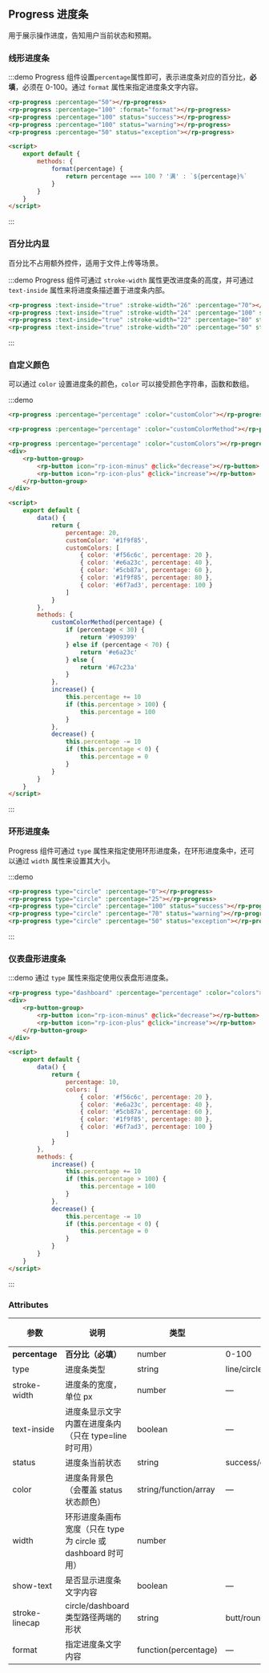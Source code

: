## Progress 进度条

用于展示操作进度，告知用户当前状态和预期。

### 线形进度条

:::demo Progress 组件设置`percentage`属性即可，表示进度条对应的百分比，**必填**，必须在 0-100。通过 `format` 属性来指定进度条文字内容。

```html
<rp-progress :percentage="50"></rp-progress>
<rp-progress :percentage="100" :format="format"></rp-progress>
<rp-progress :percentage="100" status="success"></rp-progress>
<rp-progress :percentage="100" status="warning"></rp-progress>
<rp-progress :percentage="50" status="exception"></rp-progress>

<script>
    export default {
        methods: {
            format(percentage) {
                return percentage === 100 ? '满' : `${percentage}%`
            }
        }
    }
</script>
```

:::

### 百分比内显

百分比不占用额外控件，适用于文件上传等场景。

:::demo Progress 组件可通过 `stroke-width` 属性更改进度条的高度，并可通过 `text-inside` 属性来将进度条描述置于进度条内部。

```html
<rp-progress :text-inside="true" :stroke-width="26" :percentage="70"></rp-progress>
<rp-progress :text-inside="true" :stroke-width="24" :percentage="100" status="success"></rp-progress>
<rp-progress :text-inside="true" :stroke-width="22" :percentage="80" status="warning"></rp-progress>
<rp-progress :text-inside="true" :stroke-width="20" :percentage="50" status="exception"></rp-progress>
```

:::

### 自定义颜色

可以通过 `color` 设置进度条的颜色，`color` 可以接受颜色字符串，函数和数组。

:::demo

```html
<rp-progress :percentage="percentage" :color="customColor"></rp-progress>

<rp-progress :percentage="percentage" :color="customColorMethod"></rp-progress>

<rp-progress :percentage="percentage" :color="customColors"></rp-progress>
<div>
    <rp-button-group>
        <rp-button icon="rp-icon-minus" @click="decrease"></rp-button>
        <rp-button icon="rp-icon-plus" @click="increase"></rp-button>
    </rp-button-group>
</div>

<script>
    export default {
        data() {
            return {
                percentage: 20,
                customColor: '#1f9f85',
                customColors: [
                    { color: '#f56c6c', percentage: 20 },
                    { color: '#e6a23c', percentage: 40 },
                    { color: '#5cb87a', percentage: 60 },
                    { color: '#1f9f85', percentage: 80 },
                    { color: '#6f7ad3', percentage: 100 }
                ]
            }
        },
        methods: {
            customColorMethod(percentage) {
                if (percentage < 30) {
                    return '#909399'
                } else if (percentage < 70) {
                    return '#e6a23c'
                } else {
                    return '#67c23a'
                }
            },
            increase() {
                this.percentage += 10
                if (this.percentage > 100) {
                    this.percentage = 100
                }
            },
            decrease() {
                this.percentage -= 10
                if (this.percentage < 0) {
                    this.percentage = 0
                }
            }
        }
    }
</script>
```

:::

### 环形进度条

Progress 组件可通过 `type` 属性来指定使用环形进度条，在环形进度条中，还可以通过 `width` 属性来设置其大小。

:::demo

```html
<rp-progress type="circle" :percentage="0"></rp-progress>
<rp-progress type="circle" :percentage="25"></rp-progress>
<rp-progress type="circle" :percentage="100" status="success"></rp-progress>
<rp-progress type="circle" :percentage="70" status="warning"></rp-progress>
<rp-progress type="circle" :percentage="50" status="exception"></rp-progress>
```

:::

### 仪表盘形进度条

:::demo 通过 `type` 属性来指定使用仪表盘形进度条。

```html
<rp-progress type="dashboard" :percentage="percentage" :color="colors"></rp-progress>
<div>
    <rp-button-group>
        <rp-button icon="rp-icon-minus" @click="decrease"></rp-button>
        <rp-button icon="rp-icon-plus" @click="increase"></rp-button>
    </rp-button-group>
</div>

<script>
    export default {
        data() {
            return {
                percentage: 10,
                colors: [
                    { color: '#f56c6c', percentage: 20 },
                    { color: '#e6a23c', percentage: 40 },
                    { color: '#5cb87a', percentage: 60 },
                    { color: '#1f9f85', percentage: 80 },
                    { color: '#6f7ad3', percentage: 100 }
                ]
            }
        },
        methods: {
            increase() {
                this.percentage += 10
                if (this.percentage > 100) {
                    this.percentage = 100
                }
            },
            decrease() {
                this.percentage -= 10
                if (this.percentage < 0) {
                    this.percentage = 0
                }
            }
        }
    }
</script>
```

:::

### Attributes

| 参数           | 说明                                                          | 类型                  | 可选值                    | 默认值 |
| -------------- | ------------------------------------------------------------- | --------------------- | ------------------------- | ------ |
| **percentage** | **百分比（必填）**                                            | number                | 0-100                     | 0      |
| type           | 进度条类型                                                    | string                | line/circle/dashboard     | line   |
| stroke-width   | 进度条的宽度，单位 px                                         | number                | —                         | 6      |
| text-inside    | 进度条显示文字内置在进度条内（只在 type=line 时可用）         | boolean               | —                         | false  |
| status         | 进度条当前状态                                                | string                | success/exception/warning | —      |
| color          | 进度条背景色（会覆盖 status 状态颜色）                        | string/function/array | —                         | ''     |
| width          | 环形进度条画布宽度（只在 type 为 circle 或 dashboard 时可用） | number                |                           | 126    |
| show-text      | 是否显示进度条文字内容                                        | boolean               | —                         | true   |
| stroke-linecap | circle/dashboard 类型路径两端的形状                           | string                | butt/round/square         | round  |
| format         | 指定进度条文字内容                                            | function(percentage)  | —                         | —      |
